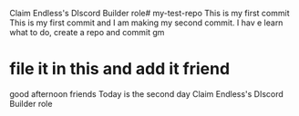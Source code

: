 Claim Endless's DIscord Builder role# my-test-repo
This is my first commit
This is my first commit and I am making my second commit.
I hav
e learn what to do, create a repo and commit 
gm
# file it in this and add it friend
good afternoon friends
Today is the second day 
Claim Endless's DIscord Builder role
